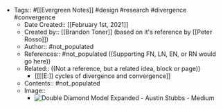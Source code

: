 - Tags:: #[[Evergreen Notes]] #design #research #divergence #convergence
    - Date Created:: [[February 1st, 2021]]
    - Created by:: [[Brandon Toner]] (based on it's reference by [[Peter Rosso]])
    - Author:: #not_populated
    - References:: #not_populated ((Supporting FN, LN, EN, or RN would go here))
    - Related::  ((Not a reference, but a related idea, block or page))
        - [[[[E:]] cycles of divergence and convergence]]
    - Contents:: #not_populated
    - Image::
        - ![Double Diamond Model Expanded - Austin Stubbs - Medium](https://external-content.duckduckgo.com/iu/?u=https%3A%2F%2Fcdn-images-1.medium.com%2Fmax%2F1600%2F1*FH6Re6NwLf5ftsJqa8s6Hw.png&f=1&nofb=1)
